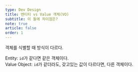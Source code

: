 ```yaml
---
type: Dev Design
title: 엔티티 vs Value 객체(VO)
subtitle: 이 둘에 차이점은?
note: true
article: false
order: 1
---
```


객체를 식별할 때 방식이 다르다.  

Entity: `id`가 같다면 같은 객체이다.  
Value Object: `id`가 같더라도, 갖고있는 값이 다르다면, 다른 객체이다.
